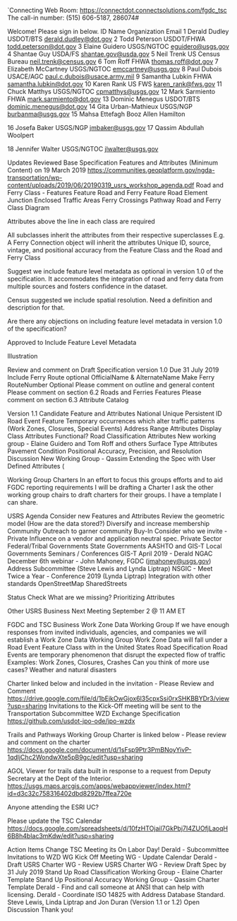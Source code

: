 
`Connecting
Web Room:  https://connectdot.connectsolutions.com/fgdc_tsc
The call-in number:  (515) 606-5187, 286074#

Welcome! 
Please sign in below.
ID
Name
Organization
Email
1
Derald Dudley
USDOT/BTS
derald.dudley@dot.gov
2
Todd Peterson
USDOT/FHWA
todd.peterson@dot.gov
3
Elaine Guidero
USGS/NGTOC
eguidero@usgs.gov
4
Shantae Guy
USDA/FS
shantae.gov@usda.gov
5
Neil Trenk
US Census Bureau
neil.trenk@census.gov
6
Tom Roff
FHWA
thomas.roff@dot.gov
7
Elizabeth McCartney
USGS/NGTOC
emccartney@usgs.gov
8
Paul Dubois
USACE/AGC
paul.c.dubois@usace.army.mil
9
Samantha Lubkin
FHWA
samantha.lubkin@dot.gov
10
Karen Rank
US FWS
karen_rank@fws.gov
11
Chuck Matthys
USGS/NGTOC
cpmatthys@usgs.gov
12
Mark Sarmiento
FHWA
mark.sarmiento@dot.gov
13
Dominic Menegus
USDOT/BTS
dominic.menegus@dot.gov 
14
Gita Urban-Mathieux
USGS/NGP
burbanma@usgs.gov
15
Mahsa Ettefagh
Booz Allen Hamilton


16
Josefa Baker
USGS/NGP
jmbaker@usgs.gov
17
Qassim Abdullah
Woolpert


18
Jennifer Walter
USGS/NGTOC
jlwalter@usgs.gov

Updates
Reviewed Base Specification Features and Attributes (Minimum Content) on 19 March 2019
https://communities.geoplatform.gov/ngda-transportation/wp-content/uploads/2019/06/20190319_usrs_workshop_agenda.pdf
Road and Ferry Class - Features
Feature
Road and Ferry Feature
Road Element
Junction
Enclosed Traffic Areas
Ferry Crossings
Pathway
Road and Ferry Class Diagram

Attributes above the line in each class are required

All subclasses inherit the attributes from their respective superclasses
E.g. A Ferry Connection object will inherit the attributes Unique ID, source, vintage, and positional accuracy from the Feature Class and the Road and Ferry Class

Suggest we include feature level metadata as optional in version 1.0 of the specification.  It accommodates the integration of road and ferry data from multiple sources and fosters confidence in the dataset.

Census suggested we include spatial resolution.  Need a definition and description for that.

Are there any objections on including feature level metadata in version 1.0 of the specification?

Approved to Include Feature Level Metadata

Illustration

Review and comment on Draft Specification version  1.0
Due 31 July 2019
Include Ferry Route optional OfficialName & AlternateName
Make Ferry RouteNumber Optional
Please comment on outline and general content
Please comment on section 6.2 Roads and Ferries Features
Please comment on section 6.3 Attribute Catalog

Version 1.1 Candidate Feature and Attributes
National Unique Persistent ID
Road Event Feature
Temporary occurrences which alter traffic patterns (Work Zones, Closures, Special Events)
Address Range Attributes
Display Class Attributes
Functional? Road Classification Attributes
New working group - Elaine Guidero and Tom Roff and others
Surface Type Attributes
Pavement Condition
Positional Accuracy, Precision, and Resolution Discussion
New Working Group - Qassim
Extending the Spec with User Defined Attributes (

Working Group Charters
In an effort to focus this groups efforts and to aid FGDC reporting requirements I will be drafting a Charter
I ask the other working group chairs to draft charters for their groups.
I have a template I can share.

USRS Agenda 
Consider new Features and Attributes 
Review the geometric model (How are the data stored?)
Diversify and increase membership
Community Outreach to garner community Buy-In
Consider who we invite - Private Influence on a vendor and application neutral spec.
Private Sector
Federal/Tribal Governments
State Governments
AASHTO and GIS-T
Local Governments
Seminars / Conferences
GIS-T April 2019 - Derald
NGAC December 6th webinar - John Mahoney, FGDC  (jmahoney@usgs.gov)
Address Subcommittee (Steve Lewis and Lynda Liptrap)
NSGIC - Meet Twice a Year - Conference 2019 (Lynda Liptrap)
Integration with other standards
OpenStreetMap
SharedStreets

Status Check
What are we missing?
Prioritizing Attributes

Other USRS Business
Next Meeting September 2 @ 11 AM ET

FGDC and TSC Business
Work Zone Data Working Group
If we have enough responses from invited individuals, agencies, and companies we will establish a Work Zone Data Working Group
Work Zone Data will fall under a Road Event Feature Class with in the United States Road Specification
Road Events are temporary phenomenon that disrupt the expected flow of traffic
Examples: Work Zones, Closures, Crashes
Can you think of more use cases?
Weather and natural disasters

Charter linked below and included in the invitation - Please Review and Comment
https://drive.google.com/file/d/1bEjkOwGjox6l35cpxSsi0rxSHKBBYDr3/view?usp=sharing
Invitations to the Kick-Off meeting will be sent to the Transportation Subcommittee
WZD Exchange Specification
https://github.com/usdot-jpo-ode/jpo-wzdx

Trails and Pathways Working Group
Charter is linked below - Please review and comment on the charter
https://docs.google.com/document/d/1sFsp9Ptr3PmBNoyYivP-1qdljChc2WondwXte5pB9gc/edit?usp=sharing

AGOL Viewer for trails data built in response to a request from Deputy Secretary at the Dept of the Interior.
https://usgs.maps.arcgis.com/apps/webappviewer/index.html?id=d3c32c758316402dbd8292b7ffea720e


Anyone attending the ESRI UC?

Please update the TSC Calendar
https://docs.google.com/spreadsheets/d/10fzHTOjail7GkPbj7I4ZUOfjLaoqH6B8h4blac3mKdw/edit?usp=sharing

Action Items
Change TSC Meeting its On Labor Day!
Derald - Subcommittee Invitations to WZD WG Kick Off Meeting
WG  - Update Calendar
Derald - Draft USRS Charter
WG - Review USRS Charter
WG - Review Draft Spec by 31 July 2019
Stand Up Road Classification Working Group - Elaine Charter Template
Stand Up Positional Accuracy Working Group - Qassim Charter Template
Derald - Find and call someone at ANSI that can help with licensing.
Derald - Coordinate ISO 14825 with Address Database Standard. Steve Lewis, Linda Liptrap and Jon Duran (Version 1.1 or 1.2)
Open Discussion
Thank you!
